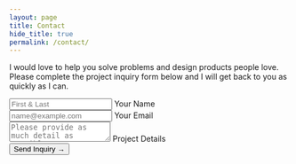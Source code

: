```yaml
---
layout: page
title: Contact
hide_title: true
permalink: /contact/
---
```


<div class="no-il">
  <p>I would love to help you solve problems and design products people love. Please complete the project inquiry form below and I will get back to you as quickly as I can.</p>
</div>

<form action="https://formspree.io/hello@patdryburgh.com" method="POST">
    <div class="floating-input">
      <input type="text" name="name" placeholder="First &amp; Last" value="" onkeyup="this.setAttribute('value', this.value);" required>
      <label for="name">Your Name</label>
    </div>
    <div class="floating-input">
      <input type="email" name="_replyto" placeholder="name@example.com" value="" onkeyup="this.setAttribute('value', this.value);" required>
      <label for="_replyto">Your Email</label>
    </div>
    <div class="floating-input">
      <textarea name="project_details" placeholder="Please provide as much detail as possible." value="" onkeyup="this.setAttribute('value', this.value);" required></textarea>
      <label for="project_details">Project Details</label>
    </div>
    <input type="hidden" name="_next" value="http://patdryburgh.com/thanks/">
    <input type="text" name="_gotcha" style="display:none">
    <button type="submit" class="btn">Send Inquiry &rarr;</button>
</form>